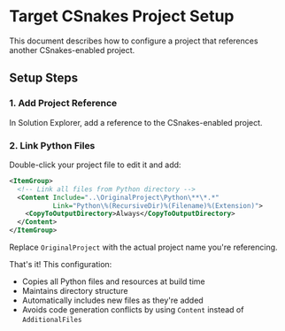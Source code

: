 # Target CSnakes Project Setup

This document describes how to configure a project that references another CSnakes-enabled project.

## Setup Steps

### 1. Add Project Reference
In Solution Explorer, add a reference to the CSnakes-enabled project.

### 2. Link Python Files
Double-click your project file to edit it and add:

```xml
<ItemGroup>
  <!-- Link all files from Python directory -->
  <Content Include="..\OriginalProject\Python\**\*.*" 
           Link="Python\%(RecursiveDir)%(Filename)%(Extension)">
    <CopyToOutputDirectory>Always</CopyToOutputDirectory>
  </Content>
</ItemGroup>
```

Replace `OriginalProject` with the actual project name you're referencing.

That's it! This configuration:
- Copies all Python files and resources at build time
- Maintains directory structure
- Automatically includes new files as they're added
- Avoids code generation conflicts by using `Content` instead of `AdditionalFiles`